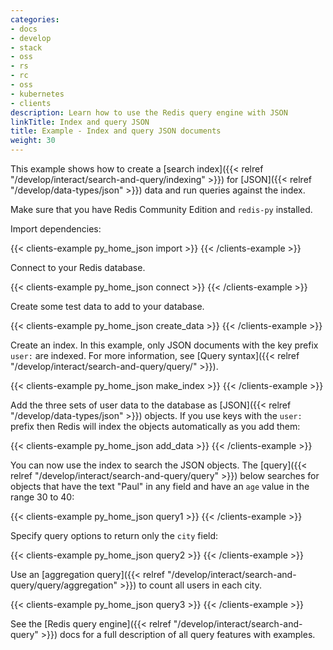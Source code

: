 ```yaml
---
categories:
- docs
- develop
- stack
- oss
- rs
- rc
- oss
- kubernetes
- clients
description: Learn how to use the Redis query engine with JSON
linkTitle: Index and query JSON
title: Example - Index and query JSON documents
weight: 30
---
```


This example shows how to create a
[search index]({{< relref "/develop/interact/search-and-query/indexing" >}})
for [JSON]({{< relref "/develop/data-types/json" >}}) data and
run queries against the index.

Make sure that you have Redis Community Edition and `redis-py` installed.

Import dependencies:

{{< clients-example py_home_json import >}}
{{< /clients-example >}}

Connect to your Redis database.

{{< clients-example py_home_json connect >}}
{{< /clients-example >}}

Create some test data to add to your database.

{{< clients-example py_home_json create_data >}}
{{< /clients-example >}}

Create an index. In this example, only JSON documents with the key prefix `user:` are indexed. For more information, see [Query syntax]({{< relref "/develop/interact/search-and-query/query/" >}}).

{{< clients-example py_home_json make_index >}}
{{< /clients-example >}}

Add the three sets of user data to the database as
[JSON]({{< relref "/develop/data-types/json" >}}) objects.
If you use keys with the `user:` prefix then Redis will index the
objects automatically as you add them:

{{< clients-example py_home_json add_data >}}
{{< /clients-example >}}

You can now use the index to search the JSON objects. The
[query]({{< relref "/develop/interact/search-and-query/query" >}})
below searches for objects that have the text "Paul" in any field
and have an `age` value in the range 30 to 40:

{{< clients-example py_home_json query1 >}}
{{< /clients-example >}}

Specify query options to return only the `city` field:

{{< clients-example py_home_json query2 >}}
{{< /clients-example >}}

Use an
[aggregation query]({{< relref "/develop/interact/search-and-query/query/aggregation" >}})
to count all users in each city.

{{< clients-example py_home_json query3 >}}
{{< /clients-example >}}

See the [Redis query engine]({{< relref "/develop/interact/search-and-query" >}}) docs
for a full description of all query features with examples.
